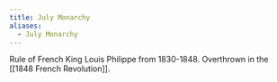 ```yaml
---
title: July Monarchy
aliases:
  - July Monarchy
---
```

Rule of French King Louis Philippe from 1830-1848. Overthrown in the [[1848 French Revolution]].